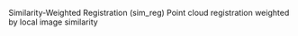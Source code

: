 Similarity-Weighted Registration (sim_reg)
Point cloud registration weighted by local image similarity
